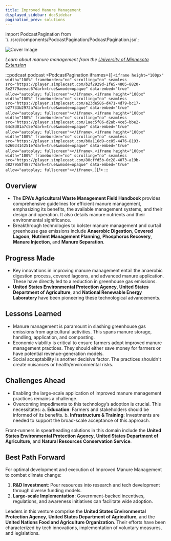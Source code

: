 ```yaml
---
title: Improved Manure Management
displayed_sidebar: docSidebar
pagination_prev: solutions
---
```


import PodcastPagination from '/../src/components/PodcastPagination/PodcastPagination.jsx'; 

![Cover Image](../static/img/manure-management.jpg)

*Learn about manure management from the [University of Minnesota Extension](https://extension.umn.edu/livestock-operations/manure-management)*

:::podcast podcast
  <PodcastPagination iframes={[
    `<iframe height="100px" width="100%" frameborder="no" scrolling="no" seamless src="https://player.simplecast.com/b2f2929d-1fe5-4805-8820-8e2779aeeac6?dark=true&wmode=opaque" data-embed="true" allow="autoplay; fullscreen"></iframe>`,
    `<iframe height="100px" width="100%" frameborder="no" scrolling="no" seamless src="https://player.simplecast.com/a23de586-d471-4d79-bc17-b27733b2972a?dark=true&wmode=opaque" data-embed="true" allow="autoplay; fullscreen"></iframe>`,
    `<iframe height="100px" width="100%" frameborder="no" scrolling="no" seamless src="https://player.simplecast.com/1aec5f86-d2ab-4ce5-bbe2-64c8d01a7c5e?dark=true&wmode=opaque" data-embed="true" allow="autoplay; fullscreen"></iframe>`,
    `<iframe height="100px" width="100%" frameborder="no" scrolling="no" seamless src="https://player.simplecast.com/b0a116d9-cc05-4476-8193-62603414251e?dark=true&wmode=opaque" data-embed="true" allow="autoplay; fullscreen"></iframe>`,
    `<iframe height="100px" width="100%" frameborder="no" scrolling="no" seamless src="https://player.simplecast.com/80cffd5b-0c28-4073-a19b-d827958f4877?dark=true&wmode=opaque" data-embed="true" allow="autoplay; fullscreen"></iframe>`,
  ]}/>
:::

## Overview

* The **EPA’s Agricultural Waste Management Field Handbook** provides comprehensive guidelines for efficient manure management, emphasizing its benefits, the available management systems, and their design and operation. It also details manure nutrients and their environmental significance.
* Breakthrough technologies to bolster manure management and curtail greenhouse gas emissions include **Anaerobic Digestion**, **Covered Lagoon**, **Nutrient Management Planning**, **Phosphorus Recovery**, **Manure Injection**, and **Manure Separation**.

## Progress Made

* Key innovations in improving manure management entail the anaerobic digestion process, covered lagoons, and advanced manure application. These have directly led to a reduction in greenhouse gas emissions.
* **United States Environmental Protection Agency**, **United States Department of Agriculture**, and **National Renewable Energy Laboratory** have been pioneering these technological advancements.

## Lessons Learned

* Manure management is paramount in slashing greenhouse gas emissions from agricultural activities. This spans manure storage, handling, application, and composting.
* Economic viability is critical to ensure farmers adopt improved manure management practices. They should either save money for farmers or have potential revenue-generation models.
* Social acceptability is another decisive factor. The practices shouldn't create nuisances or health/environmental risks.

## Challenges Ahead

* Enabling the large-scale application of improved manure management practices remains a challenge.
* Overcoming impediments to this technology’s adoption is crucial. This necessitates: a. **Education**: Farmers and stakeholders should be informed of its benefits. b. **Infrastructure & Training**: Investments are needed to support the broad-scale acceptance of this approach.

Front-runners in spearheading solutions in this domain include the **United States Environmental Protection Agency**, **United States Department of Agriculture**, and **Natural Resources Conservation Service**.

## Best Path Forward

For optimal development and execution of Improved Manure Management to combat climate change:

1. **R&D Investment**: Pour resources into research and tech development through diverse funding models.
2. **Large-scale Implementation**: Government-backed incentives, regulations, and awareness initiatives can facilitate wide adoption.

Leaders in this venture comprise the **United States Environmental Protection Agency**, **United States Department of Agriculture**, and the **United Nations Food and Agriculture Organization**. Their efforts have been characterized by tech innovations, implementation of voluntary measures, and legislations.